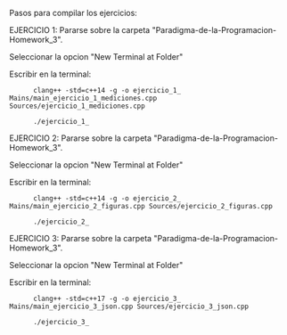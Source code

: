 Pasos para compilar los ejercicios:

EJERCICIO 1:
  Pararse sobre la carpeta "Paradigma-de-la-Programacion-Homework_3".
  
  Seleccionar la opcion "New Terminal at Folder"
  
  Escribir en la terminal: 
  
          clang++ -std=c++14 -g -o ejercicio_1_ Mains/main_ejercicio_1_mediciones.cpp Sources/ejercicio_1_mediciones.cpp
          
          ./ejercicio_1_
          
          
          
EJERCICIO 2:
  Pararse sobre la carpeta "Paradigma-de-la-Programacion-Homework_3".
  
  Seleccionar la opcion "New Terminal at Folder"
  
  Escribir en la terminal: 
  
          clang++ -std=c++14 -g -o ejercicio_2_ Mains/main_ejercicio_2_figuras.cpp Sources/ejercicio_2_figuras.cpp
          
          ./ejercicio_2_
          
          
          
EJERCICIO 3:
  Pararse sobre la carpeta "Paradigma-de-la-Programacion-Homework_3".
  
  Seleccionar la opcion "New Terminal at Folder"
  
  Escribir en la terminal: 
  
          clang++ -std=c++17 -g -o ejercicio_3_ Mains/main_ejercicio_3_json.cpp Sources/ejercicio_3_json.cpp
          
          ./ejercicio_3_      
